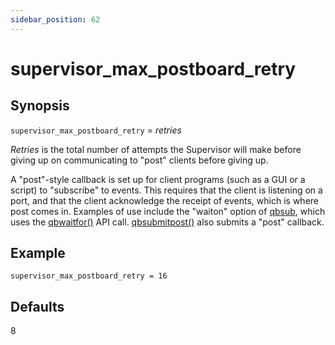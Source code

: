```yaml
---
sidebar_position: 62
---
```


# supervisor_max_postboard_retry

## Synopsis

`supervisor_max_postboard_retry` =  _retries_

_Retries_ is the total number of attempts the Supervisor will make before
giving up on communicating to "post" clients before giving up.

A "post"-style callback is set up for client programs (such as a GUI or a
script) to "subscribe" to events. This requires that the client is listening
on a port, and that the client acknowledge the receipt of events, which is
where post comes in. Examples of use include the "waiton" option of
[qbsub](../../advanced-users-guide/command-line-reference/qbsub), which uses the
[qbwaitfor()](../../developers-guide/c++-api-reference/API+Functions#qbwaitfor) API call.
[qbsubmitpost()](../../developers-guide/c++-api-reference/API+Functions#qbsubmitpost) also
submits a "post" callback.

## Example
```
supervisor_max_postboard_retry = 16
```

## Defaults

8

